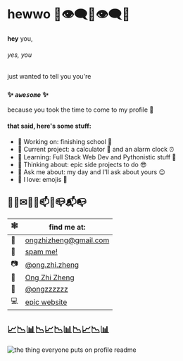 # hewwo 👋👁‍🗨👄👁‍🗨✨ 

**hey** you, 

###### yes, you 

just wanted to tell you you're 

### ✨ _`awesome`_ ✨

because you took the time to come to my profile 🥺

#### that said, here's some stuff: 
- 🔭 Working on: finishing school 🏫
- 🔧 Current project: a calculator 🧮 and an alarm clock ⏰
- 🌱 Learning:  Full Stack Web Dev and Pythonistic stuff 🐍
- 🤔 Thinking about: epic side projects to do 😎 
- 💬 Ask me about: my day and I'll ask about yours 😉
- 💖 I love: emojis 👀

## 📧📮✉📨📩📫💌📪📬📭
| 🕸 | find me at: |
|---|---|
| 📧 | [ongzhizheng@gmail.com](mailto:ongzhizheng@gmail.com) |
| 💌 | [spam me!](mailto:hewwo@ongzz.me) |
| 📷 | [@ong.zhi.zheng](https://instagram.com/ong.zhi.zheng) |
| 📘 | [Ong Zhi Zheng](https://www.facebook.com/profile.php?id=100009737623508) |
| 🐤 | [@ongzzzzzz](https://twitter.com/ongzzzzzz) |
| 💻 | [epic website](http://ongzz.me) |

## 📈📉📊📉📈📉📊📉📈📉📊
![the thing everyone puts on profile readme](https://github-readme-stats.vercel.app/api?username=Fogeinator&show_icons=true&count_private=true&theme=dracula)
